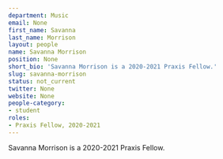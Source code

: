 ```yaml
---
department: Music
email: None
first_name: Savanna
last_name: Morrison
layout: people
name: Savanna Morrison
position: None
short_bio: 'Savanna Morrison is a 2020-2021 Praxis Fellow.'
slug: savanna-morrison
status: not_current
twitter: None
website: None
people-category:
- student
roles:
- Praxis Fellow, 2020-2021
---
```

Savanna Morrison is a 2020-2021 Praxis Fellow.